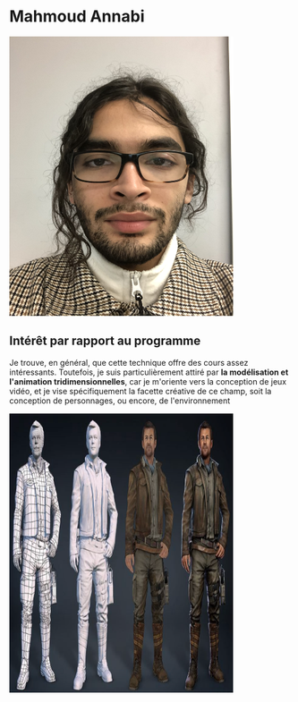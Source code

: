 # Mahmoud Annabi

<img src="/semaine_01/IMG_6148.jpeg" width="400" height="500"> 

## Intérêt par rapport au programme

Je trouve, en général, que cette technique offre des cours assez intéressants. Toutefois, je suis particulièrement attiré par **la modélisation et l'animation tridimensionnelles**, car je m'oriente vers la conception de jeux vidéo, et je vise spécifiquement la facette créative de ce champ, soit la conception de personnages, ou encore, de l'environnement

<img src="/semaine_01/1_15cdInxe-6je9TQMrkWJOg.png" width="400" height="500"> 
